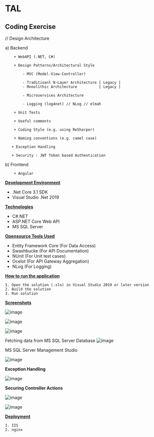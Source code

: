 # TAL
Coding Exercise
---------------

// Design Architecture

a) Backend

        + WebAPI (.NET, C#)
		
		+ Design Patterns/Architectural Style
		
		    - MVC (Model-View-Controller)
			
			- Traditioanl N-Layer Architecture [ Legacy ]
			- Monolithic Architecture          [ Legacy ] 

			- Microservices Architecture

            - Logging (log4net) // NLog // elmah

        + Unit Tests
		
		+ Useful comments
		
		+ Coding Style (e.g. using ReSharper)
		
		+ Naming conventions (e.g. camel case)
		
       + Exception Handling

       + Security : JWT Token based Authentication

		
b) Frontend

        + Angular


**<ins>Development Environment</ins>**

* .Net Core 3.1 SDK
* Visual Studio .Net 2019


**<ins>Technologies</ins>**

* C#.NET
* ASP.NET Core Web API
* MS SQL Server

**<ins>Opensource Tools Used</ins>**

* Entity Framework Core (For Data Access)
* Swashbucke (For API Documentation)
* NUnit (For Unit test cases)
* Ocelot (For API Gateway Aggregation)
* NLog (For Logging)

**<ins>How to run the application</ins>**

    1. Open the solution (.sln) in Visual Studio 2019 or later version
    2. Build the solution
    3. Run solution

**<ins>Screenshots</ins>**

![image](https://user-images.githubusercontent.com/70483213/167023756-0ba343bd-aaae-4ac1-b750-9bec120c3e38.png)

![image](https://user-images.githubusercontent.com/70483213/167121113-f323e1ce-7bcd-4afe-a0ce-47fd41835eb5.png)

![image](https://user-images.githubusercontent.com/70483213/167121142-7c0993e3-62c3-4f63-b8b5-7aefe9e2d997.png)

Fetching data from MS SQL Server Database
![image](https://user-images.githubusercontent.com/70483213/167121275-a16a0f34-6fe5-4177-b12b-6b81be8407cc.png)

MS SQL Server Management Studio

![image](https://user-images.githubusercontent.com/70483213/167122286-1cb729c3-8bd2-4963-a0f6-15b5e86f2b20.png)

**Exception Handling**

![image](https://user-images.githubusercontent.com/70483213/167240645-935909b0-9d02-44eb-8ed8-db19055eb1e7.png)

**Securing Controller Actions**

![image](https://user-images.githubusercontent.com/70483213/167240669-e09aa1ba-e13c-4ed4-a1c9-bb61009d4dff.png)

![image](https://user-images.githubusercontent.com/70483213/167240675-a399c495-4de3-4081-8421-1435784c43af.png)



**<ins>Deployment</ins>**

    1. IIS
    2. nginx
